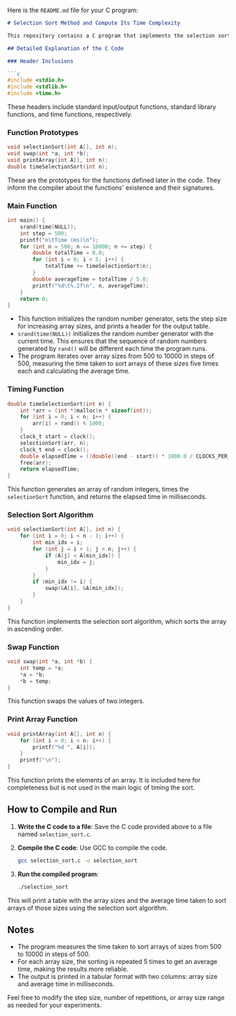Here is the `README.md` file for your C program:

```markdown
# Selection Sort Method and Compute Its Time Complexity

This repository contains a C program that implements the selection sort algorithm and measures its performance for arrays of various sizes. The program generates arrays of random integers, sorts them using selection sort, and prints the average time taken to sort the arrays.

## Detailed Explanation of the C Code

### Header Inclusions

```c
#include <stdio.h>
#include <stdlib.h>
#include <time.h>
```
These headers include standard input/output functions, standard library functions, and time functions, respectively.

### Function Prototypes

```c
void selectionSort(int A[], int n);
void swap(int *a, int *b);
void printArray(int A[], int n);
double timeSelectionSort(int n);
```
These are the prototypes for the functions defined later in the code. They inform the compiler about the functions' existence and their signatures.

### Main Function

```c
int main() {
    srand(time(NULL));
    int step = 500;
    printf("n\tTime (ms)\n");
    for (int n = 500; n <= 10000; n += step) {
        double totalTime = 0.0;
        for (int i = 0; i < 5; i++) {
            totalTime += timeSelectionSort(n);
        }
        double averageTime = totalTime / 5.0;
        printf("%d\t%.2f\n", n, averageTime);
    }
    return 0;
}
```
- This function initializes the random number generator, sets the step size for increasing array sizes, and prints a header for the output table.
- `srand(time(NULL))` initializes the random number generator with the current time. This ensures that the sequence of random numbers generated by `rand()` will be different each time the program runs.
- The program iterates over array sizes from 500 to 10000 in steps of 500, measuring the time taken to sort arrays of these sizes five times each and calculating the average time.

### Timing Function

```c
double timeSelectionSort(int n) {
    int *arr = (int *)malloc(n * sizeof(int));
    for (int i = 0; i < n; i++) {
        arr[i] = rand() % 1000;
    }
    clock_t start = clock();
    selectionSort(arr, n);
    clock_t end = clock();
    double elapsedTime = ((double)(end - start)) * 1000.0 / CLOCKS_PER_SEC;
    free(arr);
    return elapsedTime;
}
```
This function generates an array of random integers, times the `selectionSort` function, and returns the elapsed time in milliseconds.

### Selection Sort Algorithm

```c
void selectionSort(int A[], int n) {
    for (int i = 0; i < n - 1; i++) {
        int min_idx = i;
        for (int j = i + 1; j < n; j++) {
            if (A[j] < A[min_idx]) {
                min_idx = j;
            }
        }
        if (min_idx != i) {
            swap(&A[i], &A[min_idx]);
        }
    }
}
```
This function implements the selection sort algorithm, which sorts the array in ascending order.

### Swap Function

```c
void swap(int *a, int *b) {
    int temp = *a;
    *a = *b;
    *b = temp;
}
```
This function swaps the values of two integers.

### Print Array Function

```c
void printArray(int A[], int n) {
    for (int i = 0; i < n; i++) {
        printf("%d ", A[i]);
    }
    printf("\n");
}
```
This function prints the elements of an array. It is included here for completeness but is not used in the main logic of timing the sort.

## How to Compile and Run

1. **Write the C code to a file**: Save the C code provided above to a file named `selection_sort.c`.

2. **Compile the C code**: Use GCC to compile the code.
    ```sh
    gcc selection_sort.c -o selection_sort
    ```

3. **Run the compiled program**:
    ```sh
    ./selection_sort
    ```

This will print a table with the array sizes and the average time taken to sort arrays of those sizes using the selection sort algorithm.

## Notes
- The program measures the time taken to sort arrays of sizes from 500 to 10000 in steps of 500.
- For each array size, the sorting is repeated 5 times to get an average time, making the results more reliable.
- The output is printed in a tabular format with two columns: array size and average time in milliseconds.

Feel free to modify the step size, number of repetitions, or array size range as needed for your experiments.
```
